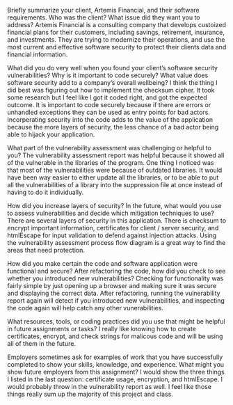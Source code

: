 Briefly summarize your client, Artemis Financial, and their software requirements. Who was the client? What issue did they want you to address? Artemis Financial is a consulting company that develops custoized financial plans for their customers, including savings, retirement, insurance, and investments. They are trying to modernize their operations, and use the most current and effective software security to protect their clients data and financial information. 

What did you do very well when you found your client’s software security vulnerabilities? Why is it important to code securely? What value does software security add to a company’s overall wellbeing? I think the thing I did best was figuring out how to implement the checksum cipher. It took some research but I feel like I got it coded right, and got the expected outcome. It is important to code securely because if there are errors or unhandled exceptions they can be used as entry points for bad actors. Incorperating security into the code adds to the value of the application because the more layers of security, the less chance of a bad actor being able to hijack your application.

What part of the vulnerability assessment was challenging or helpful to you? The vulnerability assessment report was helpful because it showed all of the vulnerable in the libraries of the program. One thing I noticed was that most of the vulnerabilities were because of outdated libraries. It would have been way easier to either update all the libraries, or to be able to put all the vulnerabilities of a library into the suppression file at once instead of having to do it individually.

How did you increase layers of security? In the future, what would you use to assess vulnerabilities and decide which mitigation techniques to use? There are several layers of security in this application. There is checksum to encrypt important information, certificates for client / server security, and htmlEscape for input validation to defend against injection attacks. Using the vulnerability assessment process flow diagram is a great way to find the areas that need protection.

How did you make certain the code and software application were functional and secure? After refactoring the code, how did you check to see whether you introduced new vulnerabilities? Checking for functionality was fairly simple by just opening up a browser and making sure it was secure and displaying the correct data. After refactoring, running the vulnerability report again will detect if you introduced new vulnerabilities, and inspecting the code again will help catch any other vunerabilities.

What resources, tools, or coding practices did you use that might be helpful in future assignments or tasks? I really like knowing how to create certificates, encrypt, and check strings for malicous code and will be using all of them in the future.

Employers sometimes ask for examples of work that you have successfully completed to show your skills, knowledge, and experience. What might you show future employers from this assignment? I would show the three things I listed in the last question: certificate usage, encryption, and htmlEscape. I would probably throw in the vulnerability report as well. I feel like those things really sum up the majority of this project and class.
